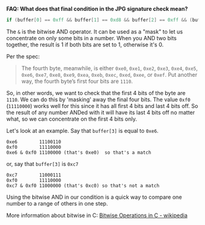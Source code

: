 **FAQ:  What does that final condition in the JPG signature check mean?**

```C
if (buffer[0] == 0xff && buffer[1] == 0xd8 && buffer[2] == 0xff && (buffer[3] & 0xf0) == 0xe0)
```

The `&` is the bitwise AND operator.  It can be used as a "mask" to let us concentrate on only some bits in a number.  When you AND two bits together, the result is 1 if both bits are set to 1, otherwise it's 0.  

Per the spec:
> The fourth byte, meanwhile, is either `0xe0`, `0xe1`, `0xe2`, `0xe3`, `0xe4`, `0xe5`, `0xe6`, `0xe7`, `0xe8`, `0xe9`, `0xea`, `0xeb`, `0xec`, `0xed`, `0xee`, or `0xef`. Put another way, the fourth byte’s first four bits are `1110`.

So, in other words, we want to check that the first 4 bits of the byte are `1110`.  We can do this by 'masking' away the final four bits.  The value `0xf0`  (`11110000`) works well for this since it has all first 4 bits and last 4 bits off.  So the result of any number ANDed with it will have its last 4 bits off no matter what, so we can concentrate on the first 4 bits only.  

Let's look at an example.  Say that `buffer[3]` is equal to `0xe6`.

```
0xe6        11100110
0xf0        11110000
0xe6 & 0xf0 11100000 (that's 0xe0)  so that's a match
```

or, say that `buffer[3]` is `0xc7`

```
0xc7        11000111
0xf0        11110000
0xc7 & 0xf0 11000000 (that's 0xc0) so that's not a match
```
Using the bitwise AND in our condition is a quick way to compare one number to a range of others in one step.

More information about bitwise in C: [Bitwise Operations in C - wikipedia](https://en.wikipedia.org/wiki/Bitwise_operations_in_C)
